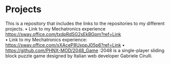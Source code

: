 # Projects
This is a repository that includes the links to the repositories to my different projects.
•    Link to my Mechatronics experience  https://sway.office.com/txdpRdSG2sEkBGpm?ref=Link  
•    Link to my Mechatronics experience: https://sway.office.com/xXAceP8UxppJ05p6?ref=Link
•    https://github.com/PHNX-MOD/2048_Game  :2048 is a single-player sliding block puzzle game designed by Italian web developer Gabriele Cirulli. 

